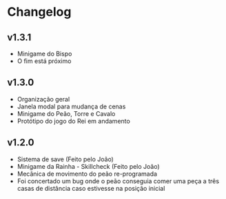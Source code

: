 # Changelog


## v1.3.1

- Minigame do Bispo
- O fim está próximo

## v1.3.0

- Organização geral
- Janela modal para mudança de cenas
- Minigame do Peão, Torre e Cavalo
- Protótipo do jogo do Rei em andamento


## v1.2.0

- Sistema de save (Feito pelo João)
- Minigame da Rainha - Skillcheck (Feito pelo João)
- Mecânica de movimento do peão re-programada
- Foi concertado um bug onde o peão conseguia comer uma peça a três casas de distância caso estivesse na posição inicial